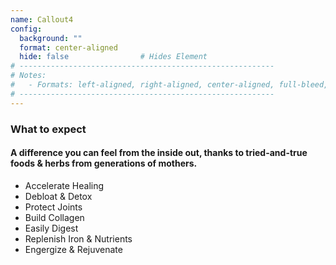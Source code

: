 ```yaml
---
name: Callout4
config:
  background: ""
  format: center-aligned
  hide: false                # Hides Element
# ---------------------------------------------------------
# Notes:
#   - Formats: left-aligned, right-aligned, center-aligned, full-bleed, big-numbers
# ---------------------------------------------------------
---
```



<section>

### What to expect

#### A difference you can feel from the inside out, thanks to  tried-and-true foods & herbs from generations of mothers.

- Accelerate Healing
- Debloat &amp; Detox
- Protect Joints
- Build Collagen
- Easily Digest
- Replenish Iron &amp; Nutrients
- Engergize &amp; Rejuvenate

</section>
